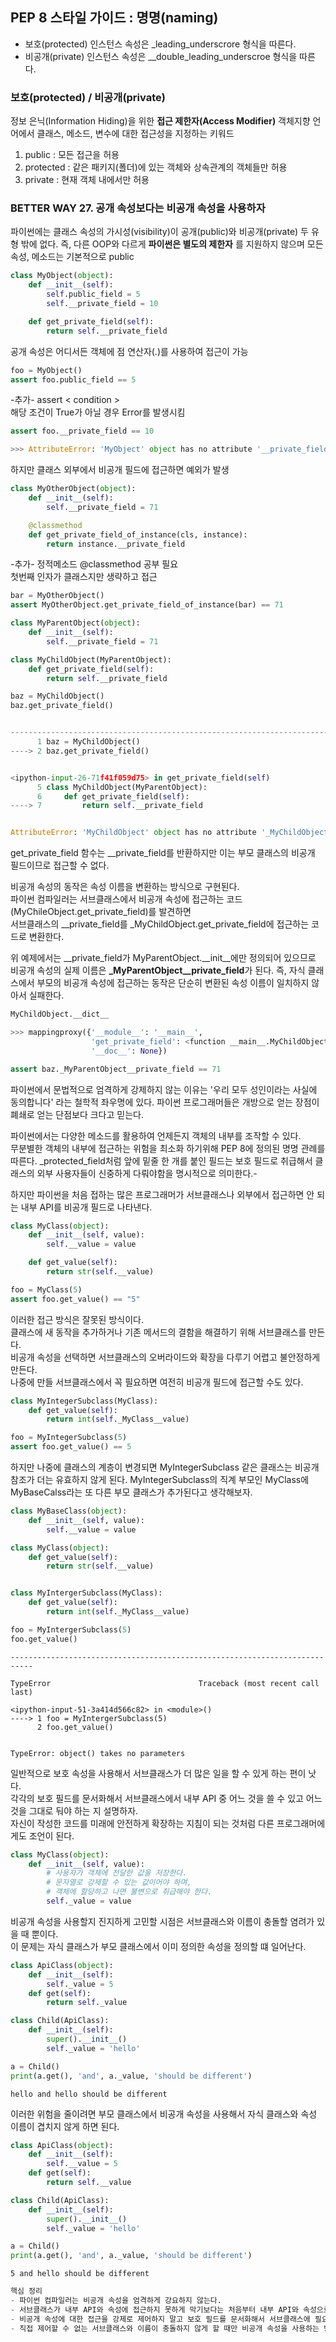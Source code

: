 ## PEP 8 스타일 가이드 : 명명(naming)
- 보호(protected) 인스턴스 속성은 _leading_underscrore 형식을 따른다.
- 비공개(private) 인스턴스 속성은 __double_leading_underscroe 형식을 따른다.

### 보호(protected) / 비공개(private)
정보 은닉(Information Hiding)을 위한 **접근 제한자(Access Modifier)**
객체지향 언어에서 클래스, 메소드, 변수에 대한 접근성을 지정하는 키워드
  1. public : 모든 접근을 허용
  2. protected : 같은 패키지(폴더)에 있는 객체와 상속관계의 객체들만 허용
  3. private : 현재 객체 내에서만 허용


### BETTER WAY 27. 공개 속성보다는 비공개 속성을 사용하자
파이썬에는 클래스 속성의 가시성(visibility)이 공개(public)와 비공개(private) 두 유형 밖에 없다.
즉, 다른 OOP와 다르게 **파이썬은 별도의 제한자** 를 지원하지 않으며 모든 속성, 메소드는 기본적으로 public


```python
class MyObject(object):
    def __init__(self):
        self.public_field = 5
        self.__private_field = 10

    def get_private_field(self):
        return self.__private_field
```

공개 속성은 어디서든 객체에 점 연산자(.)를 사용하여 접근이 가능


```python
foo = MyObject()
assert foo.public_field == 5
```

-추가-
assert < condition >  
해당 조건이 True가 아닐 경우 Error를 발생시킴


```python
assert foo.__private_field == 10

>>> AttributeError: 'MyObject' object has no attribute '__private_field'
```

하지만 클래스 외부에서 비공개 필드에 접근하면 예외가 발생


```python
class MyOtherObject(object):
    def __init__(self):
        self.__private_field = 71

    @classmethod
    def get_private_field_of_instance(cls, instance):
        return instance.__private_field
```

-추가-
정적메소드 @classmethod 공부 필요  
첫번째 인자가 클래스지만 생략하고 접근


```python
bar = MyOtherObject()
assert MyOtherObject.get_private_field_of_instance(bar) == 71
```


```python
class MyParentObject(object):
    def __init__(self):
        self.__private_field = 71

class MyChildObject(MyParentObject):
    def get_private_field(self):
        return self.__private_field

baz = MyChildObject()
baz.get_private_field()


-------------------------------------------------------------------------------------
      1 baz = MyChildObject()
----> 2 baz.get_private_field()


<ipython-input-26-71f41f059d75> in get_private_field(self)
      5 class MyChildObject(MyParentObject):
      6     def get_private_field(self):
----> 7         return self.__private_field


AttributeError: 'MyChildObject' object has no attribute '_MyChildObject__private_field'
```

get_private_field 함수는 __private_field를 반환하지만 이는 부모 클래스의 비공개 필드이므로 접근할 수 없다.

비공개 속성의 동작은 속성 이름을 변환하는 방식으로 구현된다.  
파이썬 컴파일러는 서브클래스에서 비공개 속성에 접근하는 코드(MyChileObject.get_private_field)를 발견하면   
서브클래스의 __private_field를 _MyChildObject.get_private_field에 접근하는 코드로 변환한다.  


위 예제에서는 \__private_field가 MyParentObject.\__init__에만 정의되어 있으므로   
비공개 속성의 실제 이름은 **_MyParentObject__private_field**가 된다.
즉, 자식 클래스에서 부모의 비공개 속성에 접근하는 동작은 단순히 변환된 속성 이름이 일치하지 않아서 실패한다.


```python
MyChildObject.__dict__

>>> mappingproxy({'__module__': '__main__',
                  'get_private_field': <function __main__.MyChildObject.get_private_field(self)>,
                  '__doc__': None})

assert baz._MyParentObject__private_field == 71
```

파이썬에서 문법적으로 엄격하게 강제하지 않는 이유는 '우리 모두 성인이라는 사실에 동의합니다' 라는 철학적 좌우명에 있다. 파이썬 프로그래머들은 개방으로 얻는 장점이 폐쇄로 얻는 단점보다 크다고 믿는다.

파이썬에서는 다양한 메소드를 활용하여 언제든지 객체의 내부를 조작할 수 있다.   
무분별한 객체의 내부에 접근하는 위험을 최소화 하기위해 PEP 8에 정의된 명명 관례를 따른다.
_protected_field처럼 앞에 밑줄 한 개를 붙인 필드는 보호 필드로 취급해서 클래스의 외부 사용자들이 신중하게 다뤄야함을 명시적으로 의미한다.-



하지만 파이썬을 처음 접하는 많은 프로그래머가 서브클래스나 외부에서 접근하면 안 되는 내부 API를 비공개 필드로 나타낸다.


```python
class MyClass(object):
    def __init__(self, value):
        self.__value = value

    def get_value(self):
        return str(self.__value)

foo = MyClass(5)
assert foo.get_value() == "5"
```

이러한 접근 방식은 잘못된 방식이다.  
클래스에 새 동작을 추가하거나 기존 메서드의 결함을 해결하기 위해 서브클래스를 만든다.  
비공개 속성을 선택하면 서브클래스의 오버라이드와 확장을 다루기 어렵고 불안정하게 만든다.  
나중에 만들 서브클래스에서 꼭 필요하면 여전히 비공개 필드에 접근할 수도 있다.


```python
class MyIntegerSubclass(MyClass):
    def get_value(self):
        return int(self._MyClass__value)

foo = MyIntegerSubclass(5)
assert foo.get_value() == 5
```

하지만 나중에 클래스의 계층이 변경되면 MyIntegerSubclass 같은 클래스는 비공개 참조가 더는 유효하지 않게 된다.
MyIntegerSubclass의 직계 부모인  MyClass에 MyBaseCalss라는 또 다른 부모 클래스가 추가된다고 생각해보자.


```python
class MyBaseClass(object):
    def __init__(self, value):
        self.__value = value

class MyClass(object):        
    def get_value(self):
        return str(self.__value)


class MyIntergerSubclass(MyClass):
    def get_value(self):
        return int(self._MyClass__value)
```


```python
foo = MyIntergerSubclass(5)
foo.get_value()
```


    ---------------------------------------------------------------------------

    TypeError                                 Traceback (most recent call last)

    <ipython-input-51-3a414d566c82> in <module>()
    ----> 1 foo = MyIntergerSubclass(5)
          2 foo.get_value()


    TypeError: object() takes no parameters


일반적으로 보호 속성을 사용해서 서브클래스가 더 많은 일을 할 수 있게 하는 편이 낫다.  
각각의 보호 필드를 문서화해서 서브클래스에서 내부 API 중 어느 것을 쓸 수 있고 어느 것을 그대로 둬야 하는 지 설명하자.  
자신이 작성한 코드를 미래에 안전하게 확장하는 지침이 되는 것처럼 다른 프로그래머에게도 조언이 된다.


```python
class MyClass(object):
    def __init__(self, value):
        # 사용자가 객체에 전달한 값을 저장한다.
        # 문자열로 강제할 수 있는 값이어야 하며,
        # 객체에 할당하고 나면 불변으로 취급해야 한다.
        self._value = value
```

비공개 속성을 사용할지 진지하게 고민할 시점은 서브클래스와 이름이 충돌할 염려가 있을 때 뿐이다.  
이 문제는 자식 클래스가 부모 클래스에서 이미 정의한 속성을 정의할 떄 일어난다.


```python
class ApiClass(object):
    def __init__(self):
        self._value = 5
    def get(self):
        return self._value

class Child(ApiClass):
    def __init__(self):
        super().__init__()
        self._value = 'hello'
```


```python
a = Child()
print(a.get(), 'and', a._value, 'should be different')    
```

    hello and hello should be different


이러한 위험을 줄이려면 부모 클래스에서 비공개 속성을 사용해서 자식 클래스와 속성 이름이 겹치지 않게 하면 된다.


```python
class ApiClass(object):
    def __init__(self):
        self.__value = 5
    def get(self):
        return self.__value

class Child(ApiClass):
    def __init__(self):
        super().__init__()
        self._value = 'hello'
```


```python
a = Child()
print(a.get(), 'and', a._value, 'should be different')  
```
    5 and hello should be different
```python
핵심 정리  
- 파이썬 컴파일러는 비공개 속성을 엄격하게 강요하지 않는다.
- 서브클래스가 내부 API와 속성에 접근하지 못하게 막기보다는 처음부터 내부 API와 속성으로 더 많은 일을 할 수 있게 설계하자.
- 비공개 속성에 대한 접근을 강제로 제어하지 말고 보호 필드를 문서화해서 서브클래스에 필요한 지침을 제공하자.
- 직접 제어할 수 없는 서브클래스와 이름이 충돌하지 않게 할 때만 비공개 속성을 사용하는 방안을 고려하자
```
